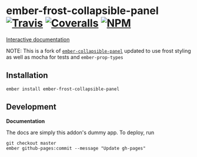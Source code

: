 [ci-img]: https://img.shields.io/travis/ciena-frost/eslint-config-frost-standard.svg "Travis CI Build Status"
[ci-url]: https://travis-ci.org/ciena-frost/eslint-config-frost-standard
[cov-img]: https://img.shields.io/coveralls/ciena-frost/eslint-config-frost-standard.svg "Coveralls Code Coverage"
[cov-url]: https://coveralls.io/github/ciena-frost/eslint-config-frost-standard
[npm-img]: https://img.shields.io/npm/v/eslint-config-frost-standard.svg "NPM Version"
[npm-url]: https://www.npmjs.com/package/eslint-config-frost-standard

# ember-frost-collapsible-panel <br /> [![Travis][ci-img]][ci-url] [![Coveralls][cov-img]][cov-url] [![NPM][npm-img]][npm-url]

<!--[![Ember Observer-->
<!--Score](http://emberobserver.com/badges/ember-frost-collapsible-panel.svg)](http://emberobserver.com/addons/ember-frost-collapsible-panel)-->

[Interactive documentation](http://ciena-frost.github.io/ember-frost-collapsible-panel/)


NOTE: This is a fork of [`ember-collapsible-panel`](https://github.com/tedconf/ember-collapsible-panel) updated to use
frost styling as well as mocha for tests and `ember-prop-types`

## Installation

```
ember install ember-frost-collapsible-panel
```

## Development

**Documentation**

The docs are simply this addon's dummy app. To deploy, run

```
git checkout master
ember github-pages:commit --message "Update gh-pages"
```
